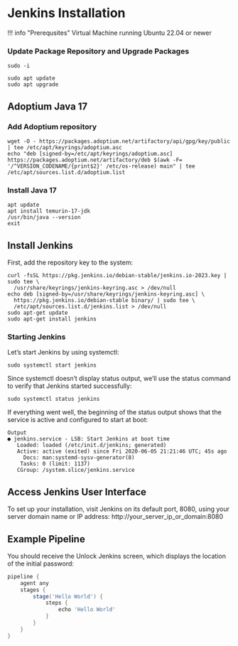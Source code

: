 # Jenkins Installation
!!! info "Prerequsites"
    Virtual Machine running Ubuntu 22.04 or newer

### Update Package Repository and Upgrade Packages

``` shell title="Become root"
sudo -i
```

``` shell title="Run from shell prompt" linenums="1"
sudo apt update
sudo apt upgrade
```

## Adoptium Java 17

### Add Adoptium repository
``` shell title="Add adoptium repository" linenums="1"
wget -O - https://packages.adoptium.net/artifactory/api/gpg/key/public | tee /etc/apt/keyrings/adoptium.asc
echo "deb [signed-by=/etc/apt/keyrings/adoptium.asc] https://packages.adoptium.net/artifactory/deb $(awk -F= '/^VERSION_CODENAME/{print$2}' /etc/os-release) main" | tee /etc/apt/sources.list.d/adoptium.list
```
### Install Java 17
``` shell title="Update repository and install Java" linenums="1"
apt update
apt install temurin-17-jdk
/usr/bin/java --version
exit 
```


## Install Jenkins
First, add the repository key to the system:
``` shell title="Run from shell prompt"
curl -fsSL https://pkg.jenkins.io/debian-stable/jenkins.io-2023.key | sudo tee \
  /usr/share/keyrings/jenkins-keyring.asc > /dev/null
echo deb [signed-by=/usr/share/keyrings/jenkins-keyring.asc] \
  https://pkg.jenkins.io/debian-stable binary/ | sudo tee \
  /etc/apt/sources.list.d/jenkins.list > /dev/null
sudo apt-get update
sudo apt-get install jenkins
```

### Starting Jenkins
Let’s start Jenkins by using systemctl:
``` shell title="Run from shell prompt"
sudo systemctl start jenkins
```
Since systemctl doesn’t display status output, we’ll use the status command to verify that Jenkins started successfully:
``` shell title="Run from shell prompt"
sudo systemctl status jenkins
```
If everything went well, the beginning of the status output shows that the service is active and configured to start at boot:
``` shell title="Run from shell prompt"
Output
● jenkins.service - LSB: Start Jenkins at boot time
   Loaded: loaded (/etc/init.d/jenkins; generated)
   Active: active (exited) since Fri 2020-06-05 21:21:46 UTC; 45s ago
     Docs: man:systemd-sysv-generator(8)
    Tasks: 0 (limit: 1137)
   CGroup: /system.slice/jenkins.service
```
## Access Jenkins User Interface
To set up your installation, visit Jenkins on its default port, 8080, using your server domain name or IP address: http://your_server_ip_or_domain:8080

## Example Pipeline
You should receive the Unlock Jenkins screen, which displays the location of the initial password:
``` groovy title="Sample Jenkinsfile" linenums="1"
pipeline {
    agent any
    stages {
        stage('Hello World') {
            steps {
                echo 'Hello World'
            }
        }
    }
}
```